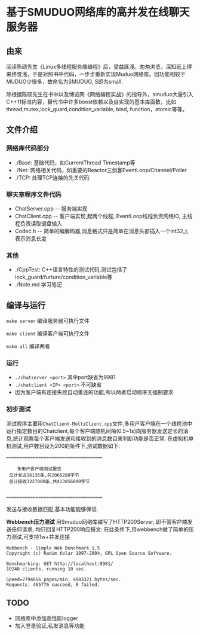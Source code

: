 # 基于SMUDUO网络库的高并发在线聊天服务器

## 由来
阅读陈硕先生《Linux多线程服务端编程》后，受益匪浅。匆匆浏览，深知纸上得来终觉浅，于是对照书中代码，一步步重新实现Muduo网络库。因功能相较于MUDUO少很多，故命名为SMUDUO, S即为small.

除根据陈硕先生在书中以及博览网《网络编程实战》的指导外，smuduo大量引入C++11标准内容，替代书中许多boost依赖以及自实现的基本库函数，比如thread,mutex,lock_guard,condition_variable, bind, function，atomic等等。


## 文件介绍

### 网络库代码部分
* ./Base: 基础代码，如CurrentThread Timestamp等
* ./Net: 网络相关代码，如重要的Reactor三剑客EventLoop/Channel/Poller
* ./TCP: 处理TCP连接的先关代码

### 聊天室程序文件代码
* ChatServer.cpp -- 服务端实现
* ChatClient.cpp -- 客户端实现,起两个线程, EventLoop线程负责网络IO, 主线程负责读取键盘输入
* Codec.h        -- 简单的编解码器,消息格式只是简单在消息头部插入一个int32_t, 表示消息长度

### 其他
* ./CppTest: C++语言特性的测试代码,测试包括了lock_guard/furture/condition_variable等
* ./Note.md 学习笔记


## 编译与运行
```make server``` 编译服务器可执行文件

```make client``` 编译客户端可执行文件

```make all``` 编译两者

### 运行
* ```./chatserver <port>``` 其中port缺省为9981
* ```./chatclient <IP> <port>``` 不可缺省
* 因为客户端有连接失败自动重连的功能,所以两者启动顺序无强制要求


### 初步测试
测试程序主要用```ChatClient-MultiClient.cpp```文件,多用户客户端在一个线程池中运行指定数目的Chatclient,每个客户端随机间隔(0.5~1s)向服务器发送定长的消息,统计观察每个客户端发送和接收到的消息数目来判断功能是否正常. 在虚拟机单机测试,用户数目设为200的条件下,测试数据如下:
```
====================================

    多用户客户端测试报告
 总计发送16135条,共2065280字节
 总计接收3227000条,共413056000字节


====================================
```
发送与接收数据匹配,基本功能能够保证.

**Webbench压力测试**
用Smuduo网络库编写了HTTP200Server, 即不管客户端发送任何请求, 均只回复HTTP200响应报文. 在此条件下,用webbench做了简单的压力测试,可支持1w+并发连接
```
Webbench - Simple Web Benchmark 1.5
Copyright (c) Radim Kolar 1997-2004, GPL Open Source Software.

Benchmarking: GET http://localhost:9981/
10240 clients, running 10 sec.

Speed=2794656 pages/min, 4983321 bytes/sec.
Requests: 465776 susceed, 0 failed.
```


## TODO

* 网络库中添加高性能logger
* 加入登录验证,私发消息等功能


